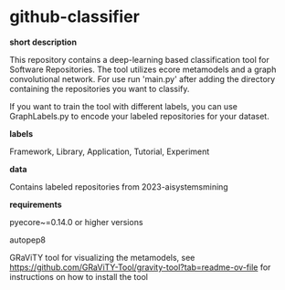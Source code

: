 # github-classifier

**short description**

This repository contains a deep-learning based classification tool for Software Repositories. The tool utilizes ecore metamodels and a graph convolutional network. For use run 'main.py' after adding the directory containing the repositories you want to classify.

If you want to train the tool with different labels, you can use GraphLabels.py to encode your labeled repositories for your dataset.

**labels**

Framework, Library, Application, Tutorial, Experiment

**data**

Contains labeled repositories from 2023-aisystemsmining

**requirements**

pyecore~=0.14.0 or higher versions

autopep8

GRaViTY tool for visualizing the metamodels, see https://github.com/GRaViTY-Tool/gravity-tool?tab=readme-ov-file for instructions on how to install the tool
